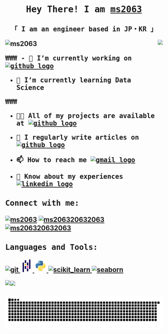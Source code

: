 <h1 align="center">
        <samp> Hey There! I am
                <b><a target="_blank" href="https://ms2063.github.io">ms2063</a></b>
        </samp>
</h1>

<h2><p align="center"> 
  <samp>
    「 I am an engineer based in <b>JP・KR</b> 」
  </samp>
</p>

<p><img align="right" height="150" src="https://media.giphy.com/media/v1.Y2lkPTc5MGI3NjExaXc5Y25uOWNlNzBneWliNDFjbmNoaWUza2d0Y2Q0NXQzeGVyNDU4eiZlcD12MV9pbnRlcm5hbF9naWZfYnlfaWQmY3Q9Zw/nR4L10XlJcSeQ/giphy.gif"  /></p>

<p align="left"> <img src="https://komarev.com/ghpvc/?username=ms2063&label=Visitors&color=0e75b6&style=for-the-badge&abbreviated=true" alt="ms2063" /> </p>

<samp>
₩₩₩        
- 🔭 I’m currently working on  <a href="https://github.com/ms2063/mediview" target="_blank">
  <img src="https://img.shields.io/badge/MediView-100000?style=for-the-badge&label=&logo=github&logoColor=white" height="23" alt="github logo"></a>

- 🌱 I’m currently learning **Data Science**
 
<!-- - 👯 I’m looking to collaborate on [Data Science](https://ms2063.github.io)-->

<!-- - 🤝 I’m looking for help with [Data Science](https://ms2063.github.io)--> 
₩₩₩

- 👨‍💻 All of my projects are available at  <a href="https://github.com/ms2063?tab=repositories" target="_blank">
  <img src="https://img.shields.io/badge/Github-100000?style=for-the-badge&label=&logo=github&logoColor=white" height="23" alt="github logo"></a>

- 📝 I regularly write articles on <a href="https://ms2063.github.io" target="_blank">
  <img src="https://img.shields.io/badge/blog-100000?style=for-the-badge&label=&color=41454A&logo=github&logoColor=white" height="23" alt="github logo"></a>

- 📫 How to reach me <a href="mailto:ms206320632063@gmail.com" target="_blank">
    <img src="https://img.shields.io/badge/Gmail-100000?style=for-the-badge&logo=gmail&color=D14836&logoColor=white" height="23" alt="gmail logo"></a>

- 📄 Know about my experiences <a href="https://linkedin.com/in/" target="_blank">
  <img src="https://img.shields.io/badge/LinkedIn-100000?style=for-the-badge&label=&color=0A66C2&logo=linkedin&logoColor=white" height="23" alt="linkedin logo"></a>

<!-- - ⚡ Fun fact **I like hiking**-->
</samp>

<samp>
<h3 align="left">Connect with me:</h3>
</samp>
<p align="left">
<a href="https://kaggle.com/ms2063" target="blank"><img align="center" src="https://raw.githubusercontent.com/rahuldkjain/github-profile-readme-generator/master/src/images/icons/Social/kaggle.svg" alt="ms2063" height="30" width="40" /></a>
<a href="https://www.hackerrank.com/ms206320632063" target="blank"><img align="center" src="https://raw.githubusercontent.com/rahuldkjain/github-profile-readme-generator/master/src/images/icons/Social/hackerrank.svg" alt="ms206320632063" height="30" width="40" /></a>
<a href="https://www.leetcode.com/ms206320632063" target="blank"><img align="center" src="https://raw.githubusercontent.com/rahuldkjain/github-profile-readme-generator/master/src/images/icons/Social/leet-code.svg" alt="ms206320632063" height="30" width="40" /></a>
</p>
<samp>
<h3 align="left">Languages and Tools:</h3></samp>
<p align="left"> <a href="https://git-scm.com/" target="_blank" rel="noreferrer"> <img src="https://www.vectorlogo.zone/logos/git-scm/git-scm-icon.svg" alt="git" width="40" height="40"/> </a> <a href="https://pandas.pydata.org/" target="_blank" rel="noreferrer"> <img src="https://raw.githubusercontent.com/devicons/devicon/2ae2a900d2f041da66e950e4d48052658d850630/icons/pandas/pandas-original.svg" alt="pandas" width="40" height="40"/> </a> <a href="https://www.python.org" target="_blank" rel="noreferrer"> <img src="https://raw.githubusercontent.com/devicons/devicon/master/icons/python/python-original.svg" alt="python" width="40" height="40"/> </a> <a href="https://scikit-learn.org/" target="_blank" rel="noreferrer"> <img src="https://upload.wikimedia.org/wikipedia/commons/0/05/Scikit_learn_logo_small.svg" alt="scikit_learn" width="40" height="40"/> </a> <a href="https://seaborn.pydata.org/" target="_blank" rel="noreferrer"> <img src="https://seaborn.pydata.org/_images/logo-mark-lightbg.svg" alt="seaborn" width="40" height="40"/> </a> </p>
</h2>
<p><img align="left" src="https://github-readme-stats.vercel.app/api/top-langs/?username=ms2063&theme=tokyonight&hide_border=false&include_all_commits=false&count_private=false&layout=compact" /></p>

<!-- <p>&nbsp;<img align="center" src="https://github-readme-stats.vercel.app/api?username=ms2063&theme=tokyonight&hide_border=false&include_all_commits=false&count_private=false" /></p> -->

<p><img align="center" src="https://github-readme-streak-stats.herokuapp.com/?user=ms2063&theme=tokyonight&hide_border=false" /></p> 

<br clear="both">
<img src="https://raw.githubusercontent.com/ms2063/ms2063/output/snake.svg" alt="Snake animation" />

